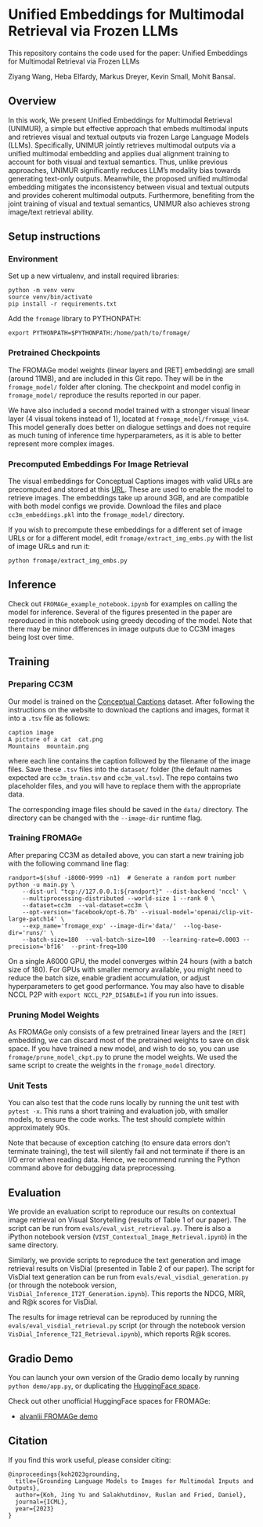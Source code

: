 # Unified Embeddings for Multimodal Retrieval via Frozen LLMs


This repository contains the code used for the paper: Unified Embeddings for Multimodal Retrieval via Frozen LLMs

Ziyang Wang, Heba Elfardy, Markus Dreyer, Kevin Small, Mohit Bansal.

## Overview
In this work, We present Unified Embeddings for Multimodal Retrieval (UNIMUR), a simple but effective approach that embeds multimodal inputs and retrieves visual and textual outputs via frozen Large Language Models (LLMs). Specifically, UNIMUR jointly retrieves multimodal outputs via a unified multimodal embedding and applies dual alignment training to account for both visual and textual semantics. Thus, unlike previous approaches, UNIMUR significantly reduces LLM’s modality bias towards generating text-only outputs. Meanwhile, the proposed unified multimodal embedding mitigates the inconsistency between visual and textual outputs and provides coherent multimodal outputs. Furthermore, benefiting from the joint training of visual and textual semantics, UNIMUR also achieves strong image/text retrieval ability.


## Setup instructions

### Environment
Set up a new virtualenv, and install required libraries:
```
python -m venv venv
source venv/bin/activate
pip install -r requirements.txt
```

Add the `fromage` library to PYTHONPATH:
```
export PYTHONPATH=$PYTHONPATH:/home/path/to/fromage/
```

### Pretrained Checkpoints

The FROMAGe model weights (linear layers and [RET] embedding) are small (around 11MB), and are included in this Git repo. They will be in the `fromage_model/` folder after cloning. The checkpoint and model config in `fromage_model/` reproduce the results reported in our paper.

We have also included a second model trained with a stronger visual linear layer (4 visual tokens instead of 1), located at `fromage_model/fromage_vis4`. This model generally does better on dialogue settings and does not require as much tuning of inference time hyperparameters, as it is able to better represent more complex images.

### Precomputed Embeddings For Image Retrieval

The visual embeddings for Conceptual Captions images with valid URLs are precomputed and stored at this [URL](https://drive.google.com/file/d/1wMojZNqEwApNlsCZVvSgQVtZLgbeLoKi/view?usp=share_link). These are used to enable the model to retrieve images. The embeddings take up around 3GB, and are compatible with both model configs we provide. Download the files and place `cc3m_embeddings.pkl` into the `fromage_model/` directory.

If you wish to precompute these embeddings for a different set of image URLs or for a different model, edit `fromage/extract_img_embs.py` with the list of image URLs and run it:

```python fromage/extract_img_embs.py```


## Inference

Check out `FROMAGe_example_notebook.ipynb` for examples on calling the model for inference. Several of the figures presented in the paper are reproduced in this notebook using greedy decoding of the model. Note that there may be minor differences in image outputs due to CC3M images being lost over time.


## Training

### Preparing CC3M

Our model is trained on the [Conceptual Captions](https://ai.google.com/research/ConceptualCaptions) dataset. After following the instructions on the website to download the captions and images, format it into a `.tsv` file as follows:

```
caption image
A picture of a cat  cat.png
Mountains  mountain.png
```
where each line contains the caption followed by the filename of the image files. Save these `.tsv` files into the `dataset/` folder (the default names expected are `cc3m_train.tsv` and `cc3m_val.tsv`). The repo contains two placeholder files, and you will have to replace them with the appropriate data.

The corresponding image files should be saved in the `data/` directory. The directory can be changed with the `--image-dir` runtime flag.


### Training FROMAGe

After preparing CC3M as detailed above, you can start a new training job with the following command line flag:

```
randport=$(shuf -i8000-9999 -n1)  # Generate a random port number
python -u main.py \
    --dist-url "tcp://127.0.0.1:${randport}" --dist-backend 'nccl' \
    --multiprocessing-distributed --world-size 1 --rank 0 \
    --dataset=cc3m  --val-dataset=cc3m \
    --opt-version='facebook/opt-6.7b' --visual-model='openai/clip-vit-large-patch14' \
    --exp_name='fromage_exp' --image-dir='data/'  --log-base-dir='runs/' \
    --batch-size=180  --val-batch-size=100  --learning-rate=0.0003 --precision='bf16'  --print-freq=100
```

On a single A6000 GPU, the model converges within 24 hours (with a batch size of 180). For GPUs with smaller memory available, you might need to reduce the batch size, enable gradient accumulation, or adjust hyperparameters to get good performance. You may also have to disable NCCL P2P with `export NCCL_P2P_DISABLE=1` if you run into issues.


### Pruning Model Weights

As FROMAGe only consists of a few pretrained linear layers and the `[RET]` embedding, we can discard most of the pretrained weights to save on disk space. If you have trained a new model, and wish to do so, you can use `fromage/prune_model_ckpt.py` to prune the model weights. We used the same script to create the weights in the `fromage_model` directory.


### Unit Tests

You can also test that the code runs locally by running the unit test with `pytest -x`. This runs a short training and evaluation job, with smaller models, to ensure the code works. The test should complete within approximately 90s.

Note that because of exception catching (to ensure data errors don't terminate training), the test will silently fail and not terminate if there is an I/O error when reading data. Hence, we recommend running the Python command above for debugging data preprocessing.


## Evaluation

We provide an evaluation script to reproduce our results on contextual image retrieval on Visual Storytelling (results of Table 1 of our paper). The script can be run from `evals/eval_vist_retrieval.py`. There is also a iPython notebook version (`VIST_Contextual_Image_Retrieval.ipynb`) in the same directory.

Similarly, we provide scripts to reproduce the text generation and image retrieval results on VisDial (presented in Table 2 of our paper). The script for VisDial text generation can be run from `evals/eval_visdial_generation.py` (or through the notebook version, `VisDial_Inference_IT2T_Generation.ipynb`). This reports the NDCG, MRR, and R@k scores for VisDial.

The results for image retrieval can be reproduced by running the `evals/eval_visdial_retrieval.py` script (or through the notebook version `VisDial_Inference_T2I_Retrieval.ipynb`), which reports R@k scores.


## Gradio Demo

You can launch your own version of the Gradio demo locally by running `python demo/app.py`, or duplicating the [HuggingFace space](https://huggingface.co/spaces/jykoh/fromage).

Check out other unofficial HuggingFace spaces for FROMAGe:
- [alvanlii FROMAGe demo](https://huggingface.co/spaces/alvanlii/FROMAGe)


## Citation

If you find this work useful, please consider citing:

```
@inproceedings{koh2023grounding,
  title={Grounding Language Models to Images for Multimodal Inputs and Outputs},
  author={Koh, Jing Yu and Salakhutdinov, Ruslan and Fried, Daniel},
  journal={ICML},
  year={2023}
}
```
